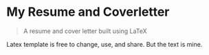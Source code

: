 # My Resume and Coverletter
> A resume and cover letter built using LaTeX

Latex template is free to change, use, and share. But the text is mine.
